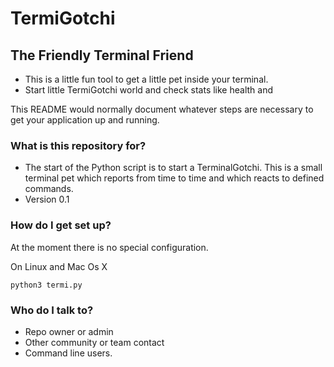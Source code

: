 # TermiGotchi #

## The Friendly Terminal Friend ##

* This is a little fun tool to get a little pet inside your terminal.
* Start little TermiGotchi world and check stats like health and 


This README would normally document whatever steps are necessary to get your application up and running.

### What is this repository for? ###

* The start of the Python script is to start a TerminalGotchi. This is a small terminal pet which reports from time to time and which reacts to defined commands.
* Version 0.1

### How do I get set up? ###

At the moment there is no special configuration.

On Linux and Mac Os X
``` 
python3 termi.py
```  

### Who do I talk to? ###

* Repo owner or admin
* Other community or team contact
* Command line users.
